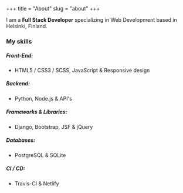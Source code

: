 +++
title = "About"
slug = "about"
+++

I am a **Full Stack Developer** specializing in Web Development based in Helsinki, Finland.

### My skills

##### Front-End:

- HTML5 / CSS3 / SCSS, JavaScript & Responsive design

##### Backend:

- Python, Node.js & API's

##### Frameworks & Libraries:

- Django, Bootstrap, JSF & jQuery

##### Databases:

- PostgreSQL & SQLite

##### CI / CD:

- Travis-CI & Netlify
